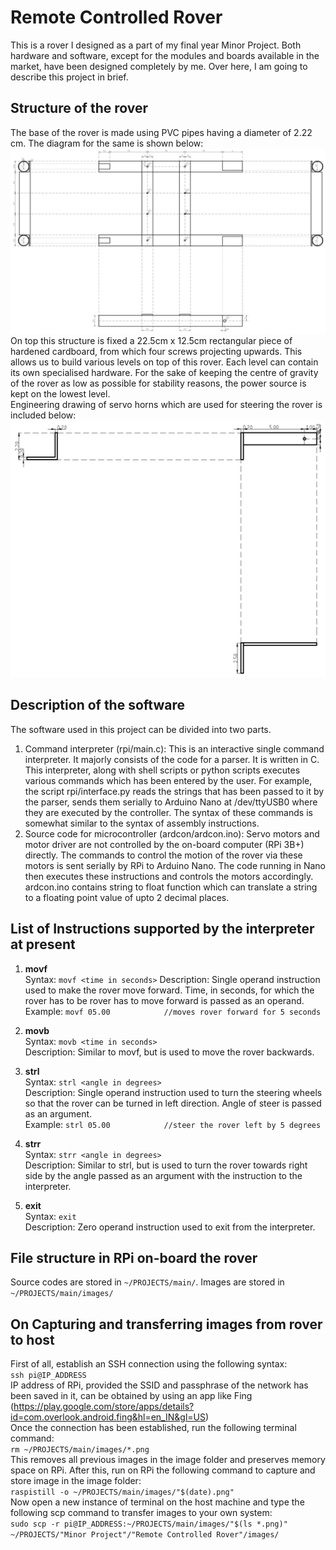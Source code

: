 # Remote Controlled Rover 
This is a rover I designed as a part of my final year Minor Project. Both hardware and software, except for the modules and boards available in the market, have been designed completely by me. Over here, I am going to describe this project in brief. 

## Structure of the rover 
The base of the rover is made using PVC pipes having a diameter of 2.22 cm. The diagram for the same is shown below: 
![Drawing of the base of the rover](plans/img/base.png)
On top this structure is fixed a 22.5cm x 12.5cm rectangular piece of hardened cardboard, from which four screws projecting upwards. This allows us to build various levels on top of this rover. Each level can contain its own specialised hardware. For the sake of keeping the centre of gravity of the rover as low as possible for stability reasons, the power source is kept on the lowest level.  
Engineering drawing of servo horns which are used for steering the rover is included below:  
![Drawing of the servo horn to which the front steering wheels are connected](plans/img/horn.png)  

## Description of the software 
The software used in this project can be divided into two parts. 
1. Command interpreter (rpi/main.c): This is an interactive single command interpreter. It majorly consists of the code for a parser. It is written in C. This interpreter, along with shell scripts or python scripts executes various commands which has been entered by the user. For example, the script rpi/interface.py reads the strings that has been passed to it by the parser, sends them serially to Arduino Nano at /dev/ttyUSB0 where they are executed by the controller. The syntax of these commands is somewhat similar to the syntax of assembly instructions.
2. Source code for microcontroller (ardcon/ardcon.ino): Servo motors and motor driver are not controlled by the on-board computer (RPi 3B+) directly. The commands to control the motion of the rover via these motors is sent serially by RPi to Arduino Nano. The code running in Nano then executes these instructions and controls the motors accordingly. ardcon.ino contains string to float function which can translate a string to a floating point value of upto 2 decimal places.

## List of Instructions supported by the interpreter at present 
1. **movf**  
Syntax: `movf <time in seconds>`
Description: Single operand instruction used to make the rover move forward. Time, in seconds, for which the rover has to be rover has to move forward is passed as an operand.  
Example: `movf 05.00			//moves rover forward for 5 seconds`  
  
2. **movb**   
Syntax: `movb <time in seconds>`  
Description: Similar to movf, but is used to move the rover backwards.  
  
3. **strl**  
Syntax: `strl <angle in degrees>`  
Description: Single operand instruction used to turn the steering wheels so that the rover can be turned in left direction. Angle of steer is passed as an argument.  
Example: `strl 05.00			//steer the rover left by 5 degrees`  
  
4. **strr**   
Syntax: `strr <angle in degrees>`  
Description: Similar to strl, but is used to turn the rover towards right side by the angle passed as an argument with the instruction to the interpreter.  

5. **exit**   
Syntax: `exit`  
Description: Zero operand instruction used to exit from the interpreter.    
  
## File structure in RPi on-board the rover  
Source codes are stored in `~/PROJECTS/main/`. Images are stored in `~/PROJECTS/main/images/`  

## On Capturing and transferring images from rover to host  
First of all, establish an SSH connection using the following syntax:  
`ssh pi@IP_ADDRESS`  
IP address of RPi, provided the SSID and passphrase of the network has been saved in it, can be obtained by using an app like Fing (https://play.google.com/store/apps/details?id=com.overlook.android.fing&hl=en_IN&gl=US)  
Once the connection has been established, run the following terminal command:  
`rm ~/PROJECTS/main/images/*.png`  
This removes all previous images in the image folder and preserves memory space on RPi. After this, run on RPi the following command to capture and store image in the image folder:  
`raspistill -o ~/PROJECTS/main/images/"$(date).png"`  
Now open a new instance of terminal on the host machine and type the following scp command to transfer images to your own system:  
`sudo scp -r pi@IP_ADDRESS:~/PROJECTS/main/images/"$(ls *.png)" ~/PROJECTS/"Minor Project"/"Remote Controlled Rover"/images/`

